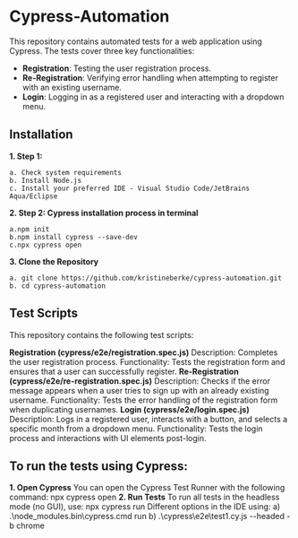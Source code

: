 # Cypress-Automation

This repository contains automated tests for a web application using Cypress. The tests cover three key functionalities:
- **Registration**: Testing the user registration process.
- **Re-Registration**: Verifying error handling when attempting to register with an existing username.
- **Login**: Logging in as a registered user and interacting with a dropdown menu.

## Installation
**1. Step 1:**

	a. Check system requirements
	b. Install Node.js
	c. Install your preferred IDE - Visual Studio Code/JetBrains Aqua/Eclipse   
**2. Step 2: Cypress installation process in terminal**

	a.npm init
	b.npm install cypress --save-dev
	c.npx cypress open
**3. Clone the Repository**

	a. git clone https://github.com/kristineberke/cypress-automation.git
	b. cd cypress-automation

## Test Scripts
This repository contains the following test scripts:

**Registration (cypress/e2e/registration.spec.js)** 
	Description: Completes the user registration process.
	Functionality: Tests the registration form and ensures that a user can successfully register.
**Re-Registration (cypress/e2e/re-registration.spec.js)**
	Description: Checks if the error message appears when a user tries to sign up with an already existing username.
	Functionality: Tests the error handling of the registration form when duplicating usernames.
**Login (cypress/e2e/login.spec.js)**
	Description: Logs in a registered user, interacts with a button, and selects a specific month from a dropdown menu.
	Functionality: Tests the login process and interactions with UI elements post-login.

## To run the tests using Cypress:
**1. Open Cypress**
	You can open the Cypress Test Runner with the following command: npx cypress open
**2. Run Tests**
	To run all tests in the headless mode (no GUI), use: npx cypress run
	Different options in the IDE using: 
 		 a) .\node_modules\.bin\cypress.cmd run 
 		 b) .\cypress\e2e\test1.cy.js --headed -b chrome
